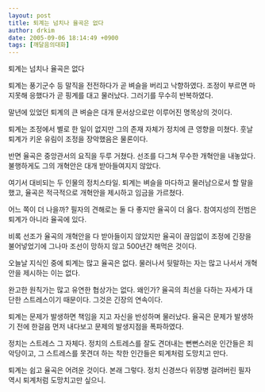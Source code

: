```yaml
---
layout: post
title: 퇴계는 넘치나 율곡은 없다
author: drkim
date: 2005-09-06 18:14:49 +0900
tags: [깨달음의대화]
---
```

 


  


  퇴계는 넘치나 율곡은 없다



  


  퇴계는 풍기군수 등 말직을 전전하다가 곧 벼슬을 버리고 낙향하였다. 조정이 부르면 마지못해 응했다가 곧 핑계를 대고 물러났다. 그러기를 무수히 반복하였다.



  


  말년에 있었던 퇴계의 큰 벼슬은 대개 문서상으로만 이루어진 명목상의 것이다.



  


  퇴계는 조정에서 별로 한 일이 없지만 그의 존재 자체가 정치에 큰 영향을 미쳤다. 훗날 퇴계가 키운 유림이 조정을 장악했음은 물론이다.



  


  반면 율곡은 중앙관서의 요직을 두루 거쳤다. 선조를 다그쳐 무수한 개혁안을 내놓았다. 불행하게도 그의 개혁안은 대개 받아들여지지 않았다.



  


  여기서 대비되는 두 인물의 정치스타일. 퇴계는 벼슬을 마다하고 물러남으로서 할 말을 했고, 율곡은 적극적으로 개혁안을 제시하고 임금을 가르쳤다.



  


  어느 쪽이 더 나을까? 필자의 견해로는 둘 다 좋지만 율곡이 더 옳다. 참여지성의 전범은 퇴계가 아니라 율곡에 있다.



  


  비록 선조가 율곡의 개혁안을 다 받아들이지 않았지만 율곡이 끊임없이 조정에 긴장을 불어넣었기에 그나마 조선이 망하지 않고 500년간 해먹은 것이다.



  


  오늘날 지식인 중에 퇴계는 많고 율곡은 없다. 물러나서 뒷말하는 자는 많고 나서서 개혁안을 제시하는 이는 없다.



  


  완고한 원칙가는 많고 유연한 협상가는 없다. 왜인가? 율곡의 최선을 다하는 자세가 대단한 스트레스이기 때문이다. 그것은 긴장의 연속이다.



  


  퇴계는 문제가 발생하면 책임을 지고 자신을 반성하며 물러났다. 율곡은 문제가 발생하기 전에 한걸음 먼저 내다보고 문제의 발생지점을 폭파하였다.



  


  정치는 스트레스 그 자체다. 정치의 스트레스를 잘도 견뎌내는 뻔뻔스러운 인간들은 죄 악당이고, 그 스트레스를 못견뎌 하는 착한 인간들은 퇴계처럼 도망치고 만다.



  


  퇴계는 쉽고 율곡은 어려운 것이다. 본래 그렇다. 정치 신경쓰다 위장병 걸려버린 필자 역시 퇴계처럼 도망치고만 싶으니.



  